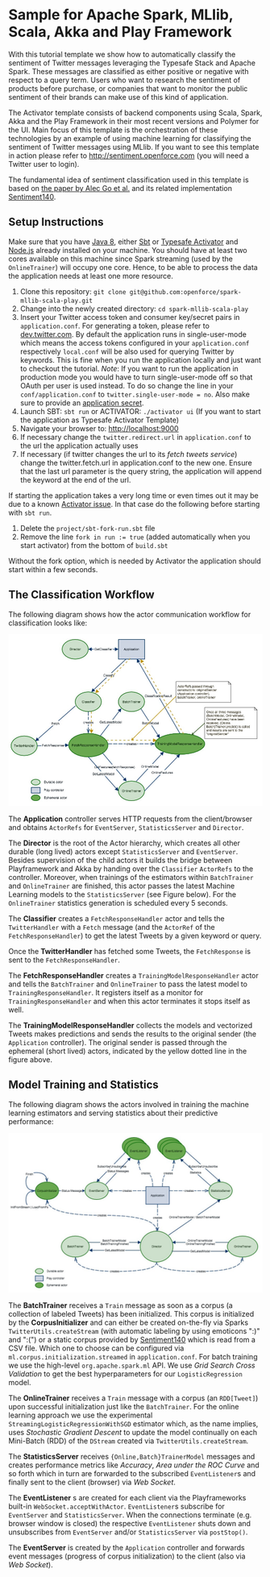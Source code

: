 # Sample for Apache Spark, MLlib, Scala, Akka and Play Framework


With this tutorial template we show how to automatically classify the sentiment of Twitter messages leveraging the Typesafe Stack and Apache Spark. These messages are classified as either positive or negative with respect to a query term. Users who want to research the sentiment of products before purchase, or companies that want to monitor the public sentiment of their brands can make use of this kind of application. 

The Activator template consists of backend components using Scala, Spark, Akka and the Play Framework in their most recent versions and Polymer for the UI. Main focus of this template is the orchestration of these technologies by an example of using machine learning for classifying the sentiment of Twitter messages using MLlib. If you want to see this template in action please refer to http://sentiment.openforce.com (you will need a Twitter user to login).

The fundamental idea of sentiment classification used in this template is based on [the paper by Alec Go et al.](http://cs.stanford.edu/people/alecmgo/papers/TwitterDistantSupervision09.pdf ) and its related implementation [Sentiment140](http://www.sentiment140.com/).

## Setup Instructions

Make sure that you have [Java 8](http://www.oracle.com/technetwork/java/javase/downloads/jdk8-downloads-2133151.html), either [Sbt](http://www.scala-sbt.org/) or [Typesafe Activator](http://www.typesafe.com/community/core-tools/activator-and-sbt) and [Node.js](https://nodejs.org) already installed on your machine. You should have at least two cores available on this machine since Spark streaming (used by the `OnlineTrainer`) will occupy one core. Hence, to be able to process the data the application needs at least one more resource.

1. Clone this repository: `git clone git@github.com:openforce/spark-mllib-scala-play.git`
1. Change into the newly created directory: `cd spark-mllib-scala-play`
1. Insert your Twitter access token and consumer key/secret pairs in `application.conf`. For generating a token, please refer to [dev.twitter.com](https://dev.twitter.com/oauth/overview/application-owner-access-tokens).  By default the application runs in single-user-mode which means the access tokens configured in your `application.conf` respectively `local.conf` will be also used for querying Twitter by keywords. This is fine when you run the application locally and just want to checkout the tutorial. _Note_: If you want to run the application in production mode you would have to turn single-user-mode off so that OAuth per user is used instead. To do so change the line in your ```conf/application.conf``` to ```twitter.single-user-mode = no```. Also make sure to provide an [application secret](https://www.playframework.com/documentation/2.4.x/Production#The-application-secret).
1. Launch SBT: `sbt run` or ACTIVATOR: `./activator ui` (If you want to start the application as Typesafe Activator Template)
1. Navigate your browser to: <http://localhost:9000>
1. If necessary change the `twitter.redirect.url` in `application.conf` to the url the application actually uses
1. If necessary (if twitter changes the url to its *fetch tweets service*) change the twitter.fetch.url in application.conf to the new one. Ensure that the last url parameter is the query string, the application will append the keyword at the end of the url.

If starting the application takes a very long time or even times out it may be due to a known [Activator issue](https://github.com/typesafehub/activator/issues/1036).
In that case do the following before starting with `sbt run`.

1. Delete the `project/sbt-fork-run.sbt` file
1. Remove the line `fork in run := true` (added automatically when you start activator) from the bottom of `build.sbt`

Without the fork option, which is needed by Activator the application should start within a few seconds.


## The Classification Workflow

The following diagram shows how the actor communication workflow for classification looks like:

![The Classification Workflow](tutorial/images/actors.jpg "The Classification Workflow")

The __Application__ controller serves HTTP requests from the client/browser and obtains `ActorRefs` for `EventServer`, `StatisticsServer` and `Director`.

The __Director__ is the root of the Actor hierarchy, which creates all other durable (long lived) actors except `StatisticsServer` and `EventServer`. Besides supervision of the child actors it builds the bridge between Playframework and Akka by handing over the `Classifier` `ActorRefs` to the controller. Moreover, when trainings of the estimators within `BatchTrainer` and `OnlineTrainer` are finished, this actor passes the latest Machine Learning models to the `StatisticsServer` (see Figure below). For the `OnlineTrainer` statistics generation is scheduled every 5 seconds.


The __Classifier__ creates a `FetchResponseHandler` actor and tells the `TwitterHandler` with a `Fetch` message (and the `ActorRef` of the `FetchResponseHandler`) to get the latest Tweets by a given keyword or query.

Once the __TwitterHandler__ has fetched some Tweets, the `FetchResponse` is sent to the `FetchResponseHandler`.

The __FetchResponseHandler__ creates a `TrainingModelResponseHandler` actor and tells the `BatchTrainer` and `OnlineTrainer` to pass the latest model to `TrainingResponseHandler`. It registers itself as a monitor for `TrainingResponseHandler` and when this actor terminates it stops itself as well.

The __TrainingModelResponseHandler__ collects the models and vectorized Tweets makes predictions and sends the results to the original sender (the `Application` controller). The original sender is passed through the ephemeral (short lived) actors, indicated by the yellow dotted line in the figure above.

## Model Training and Statistics

The following diagram shows the actors involved in training the machine learning estimators and serving statistics about their predictive performance:

![Model Training and Statistics](tutorial/images/actors2.jpg "Model Training and Statistics")

The __BatchTrainer__ receives a `Train` message as soon as a corpus (a collection of labeled Tweets) has been initialized. This corpus is initialized by the __CorpusInitializer__ and can either be created on-the-fly via Sparks `TwitterUtils.createStream` (with automatic labeling by using emoticons ":)" and ":(") or a static corpus provided by [Sentiment140](http://www.sentiment140.com/) which is read from a CSV file. Which one to choose can be configured via `ml.corpus.initialization.streamed` in `application.conf`. For batch training we use the high-level `org.apache.spark.ml` API. We use _Grid Search Cross Validation_ to get the best hyperparameters for our `LogisticRegression` model.

The __OnlineTrainer__ receives a `Train` message with a corpus (an `RDD[Tweet]`) upon successful initialization just like the `BatchTrainer`. For the online learning approach we use the experimental `StreamingLogisticRegressionWithSGD` estimator which, as the name implies, uses _Stochastic Gradient Descent_ to update the model continually on each Mini-Batch (RDD) of the `DStream` created via `TwitterUtils.createStream`.

The __StatisticsServer__ receives `{Online,Batch}TrainerModel` messages and creates performance metrics like _Accuracy_, _Area under the ROC Curve_ and so forth which in turn are forwarded to the subscribed `EventListener`s and finally sent to the client (browser) via _Web Socket_.

The __EventListener__ s are created for each client via the Playframeworks built-in `WebSocket.acceptWithActor`. `EventListener`s subscribe for `EventServer` and `StatisticsServer`. When the connections terminate (e.g. browser window is closed) the respective `EventListener` shuts down and unsubscribes from `EventServer` and/or `StatisticsServer` via `postStop()`.

The __EventServer__ is created by the `Application` controller and forwards event messages (progress of corpus initialization) to the client (also via _Web Socket_).
